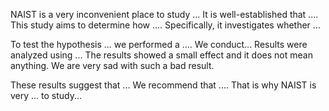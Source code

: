NAIST is a very inconvenient place to study ...
It is well-established that .... This study aims to determine how .... Specifically, it investigates whether ... 


To test the hypothesis ... we performed a .... 
We conduct...
Results were analyzed using ... The results showed a small effect and it does not mean anything. We are very sad with such a bad result. 


These results suggest that ... We recommend that .... That is why NAIST is very ... to study...
